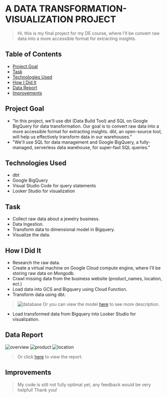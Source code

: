 # A DATA TRANSFORMATION-VISUALIZATION PROJECT
> Hi, this is my final project for my DE course, where I'll be convert raw data into a more accessible format for extracting insights.

## Table of Contents
* [Project Goal](#project-goal)
* [Task](#task)
* [Technologies Used](#technologies-used)
* [How I Did It](#how-i-did-it)
* [Data Report](#data-report)
* [Improvements](#improvements)

## Project Goal
- "In this project, we'll use dbt (Data Build Tool) and SQL on Google BigQuery for data transformation. Our goal is to convert raw data into a more accessible format for extracting insights. dbt, an open-source tool, will help us effectively transform data in our warehouses."
- "We'll use SQL for data management and Google BigQuery, a fully-managed, serverless data warehouse, for super-fast SQL queries."

## Technologies Used
- dbt
- Google BigQuery
- Visual Studio Code for query statements
- Looker Studio for visualization

## Task
- Collect raw data about a jewelry business.
- Data Ingestion.
- Transform data to dimensional model in Bigquery.
- Visualize the data.

## How I Did It
- Research the raw data.
- Create a virtual machine on Google Cloud compute engine, where I'll be storing raw data on Mongodb.
- Crawl missing data from the business website (product_names, location, ect.)
- Load data into GCS and Bigquery using Cloud Function.
- Transform data using dbt.
> ![database](https://github.com/user-attachments/assets/ac8b7afe-0c75-400e-b4c7-46ceb7cdabff)
> Or you can view the model [here](https://drawsql.app/teams/uit-22/diagrams/glamia-data-mart) to see more description.

- Load transformed data from Bigquery into Looker Studio for visualization. 

## Data Report
![overview](https://github.com/user-attachments/assets/3bfab6ef-04ba-44b8-9a9e-d4a8f0c210dd)
![product](https://github.com/user-attachments/assets/0be2bce9-ea42-44f9-bace-3eca1bae29c0)
![location](https://github.com/user-attachments/assets/35689159-28cb-441d-bdb4-5464460d8433)

> Or click [here](https://lookerstudio.google.com/reporting/ca98663e-7cc9-4440-a152-a6def267a76d) to view the report.

## Improvements
> My code is still not fully optimal yet, any feedback would be very helpful!
> Thank you!
